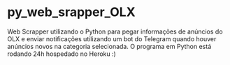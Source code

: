 # py_web_srapper_OLX
 Web Scrapper utilizando o Python para pegar informações de anúncios do OLX e enviar notificações utilizando um bot do Telegram quando houver anúncios novos na categoria selecionada. O programa em Python está rodando 24h hospedado no Heroku :)
